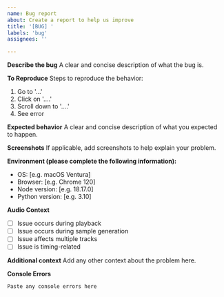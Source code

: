```yaml
---
name: Bug report
about: Create a report to help us improve
title: '[BUG] '
labels: 'bug'
assignees: ''

---
```


**Describe the bug**
A clear and concise description of what the bug is.

**To Reproduce**
Steps to reproduce the behavior:
1. Go to '...'
2. Click on '....'
3. Scroll down to '....'
4. See error

**Expected behavior**
A clear and concise description of what you expected to happen.

**Screenshots**
If applicable, add screenshots to help explain your problem.

**Environment (please complete the following information):**
 - OS: [e.g. macOS Ventura]
 - Browser: [e.g. Chrome 120]
 - Node version: [e.g. 18.17.0]
 - Python version: [e.g. 3.10]

**Audio Context**
- [ ] Issue occurs during playback
- [ ] Issue occurs during sample generation
- [ ] Issue affects multiple tracks
- [ ] Issue is timing-related

**Additional context**
Add any other context about the problem here.

**Console Errors**
```
Paste any console errors here
```

